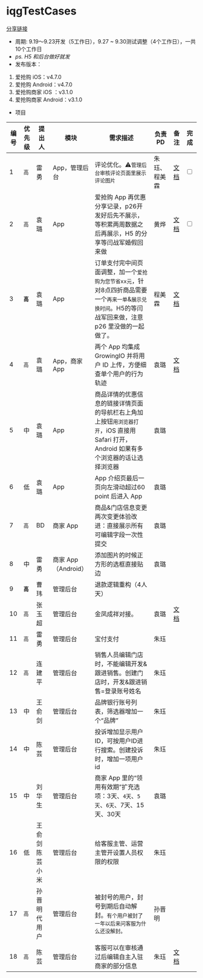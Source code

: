 # iqgTestCases

[分享链接](https://worktile.com/share/pages/ac1a400d66e84e98a8393f97e1d52a10)

- 周期: 9.19～9.23开发（5工作日），9.27 ~ 9.30测试调整（4个工作日），一共10个工作日
- *ps. H5 和后台做好就发* 
- 发布版本：
1. 爱抢购 iOS：v4.7.0
2. 爱抢购 Android：v4.7.0
3. 爱抢购商家 iOS ：v3.1.0
4. 爱抢购商家 Android：v3.1.0

- 项目


编号 | 优先级 | 提出人 | 模块 | 需求描述  | 负责 PD | 备注 | 完成
------------ | ------------ | ------------ | ------------ | ------------- | ------------ | ------------ | ------------
 1 | `高` | 雷勇 | App，管理后台 | 评论优化。⚠️`管理后台审核评论页面里展示评论图片` | 朱珏、程美霖 | [文档](https://worktile.com/share/pages/ea4faab22b104506b08ab57292fe13fa) | <input type="checkbox">
 2 | `高` | 袁璐 | App | 爱抢购 App 再优惠分享记录，p26开发好后先不展示，等积累两周数据之后再展示，H5 的分享等闫战军婚假回来做 | 黄烨 | [文档](https://worktile.com/share/pages/842bcdf913ca40649c1bc7a8ad1c9f26) | <input type="checkbox">
 3 | **`高`** | 袁璐 | App | 订单支付完中间页面调整，加一个`爱抢购为您节省xx元`，针对8点四折商品需要一个`再来一单`&`展示兑换时间`。H5的等闫战军回来做，注意 p26 里没做的一起做了。 | 程美霖 |[文档](https://worktile.com/share/pages/501562daf9704dd3942d43d966b3ce7c)  |
 4 | `高` | 袁璐 | App，商家 App | 两个 App 均集成 GrowingIO 并将用户 ID 上传，方便细查单个用户的行为轨迹 | 袁璐 | [文档](https://help.growingio.com/Features/insights.html) |
 5 | 中 | 袁璐 | App | 商品详情的优惠信息的链接详情页面的导航栏右上角加上按钮`用浏览器打开`，iOS 直接用 Safari 打开，Android 如果有多个浏览器的话让选择浏览器 | 袁璐 |  |
 6 | 低 | 袁璐 | App | App 介绍页最后一页向左滑动超过60 point 后进入 App | 袁璐 |  |
 7 | `高` | BD | 商家 App | 商品&门店信息变更两次变更体验改进：直接展示所有可编辑字段一次性提交 | 袁璐 |  | 
 8 | 中 | 雷勇 | 商家 App（Android） | 添加图片的时候正方形的选框直接贴边 | 袁璐 |  |
 9 | **`高`** | 曹玮 | 管理后台 | 退款逻辑重构（4人天） |  |  |
 10 | `高` | 张玉超 | 管理后台 | 金凤成祥对接。 | 袁璐 | [文档](https://worktile.com/share/pages/a2dddbdd84a8463a9de690be45576ce2) | |
 11 | `高` | 雷勇 | 管理后台 | 宝付支付 | 朱珏 |  |
 12 | `高` | 连建平 | 管理后台| 销售人员编辑门店时，不能编辑开发&跟进销售。创建门店时，开发&跟进销售=登录账号姓名 | 朱珏 | |
 13 | 中 | 王俞剑 | 管理后台 | 品牌银行账号列表，筛选器增加一个“品牌” | 朱珏 |  |
 14 | 中 | 陈芸 | 管理后台 | 投诉增加显示用户ID，可按用户ID进行搜索。创建投诉时，增加一项用户id | 朱珏| | 
 15 | 中 | 刘华生 | 管理后台 | 商家 App 里的“领用有效期”扩充选项：3天、`4天`、`5天`、`6天`、7天、15天、30天 | 袁璐 | |
 16 | 低 | 王俞剑 陈芸 小米 | 管理后台 | 给客服主管、运营主管开设置人员权限的权限 | 朱珏 | |
 17 | `高` | 孙晋明代用户 | 管理后台 | 被封号的用户，封号到期后自动解封。`有个用户被封了一年以后来问客服为什么还没解封。` | 孙晋明 | |
 18 | `高` | 陈芸 | 管理后台 | 客服可以在审核通过后编辑自主入驻商家的部分信息 | 朱珏 | [文档](https://worktile.com/share/pages/bab3ad28814448e98ccbbf53d5a90e5a) |



